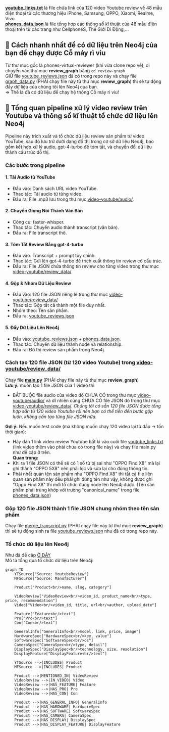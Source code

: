 **[youtube_links.txt](video-youtube/youtube_links.txt)** là file chứa link của 120 video Youtube review về 48 mẫu điện thoại từ các thương hiệu iPhone, Samsung, OPPO, Xiaomi, Realme, Vivo.  
**[phones_data.json](phones_data.json)** là file tổng hợp các thông số kĩ thuật của 48 mẫu điện thoại trên từ các trang như CellphoneS, Thế Giới Di Động,...  

## 📌 Cách nhanh nhất để có dữ liệu trên Neo4j của bạn để chạy được Cỗ máy rì viu
Từ thư mục gốc là phones-virtual-reviewer (khi vừa clone repo về), di chuyển vào thư mục **review_graph** bằng `cd review-graph`  
GIỮ file [youtube_reviews.json](video-youtube/youtube_reviews.json) đã có trong repo này và chạy file [graph_data.py](video-youtube/transcript_graph/graph_data.py) (PHẢI chạy file này từ thư mục **review_graph**) thì sẽ tự động đẩy dữ liệu của chúng tôi lên Neo4j của bạn.  
=> Thế là đã có dữ liệu để chạy hệ thống Cỗ máy rì viu!

## 🧵 Tổng quan pipeline xử lý video review trên Youtube và thông số kĩ thuật tổ chức dữ liệu lên Neo4j
Pipeline này trích xuất và tổ chức dữ liệu review sản phẩm từ video YouTube, sau đó lưu trữ dưới dạng đồ thị trong cơ sở dữ liệu Neo4j, bao gồm kết hợp xử lý audio, gpt-4-turbo để tóm tắt, và chuyển đổi dữ liệu thành cấu trúc đồ thị.  
### Các bước trong pipeline
#### 1. Tải Audio từ YouTube
- Đầu vào: Danh sách URL video YouTube.
- Thao tác: Tải audio từ từng video.
- Đầu ra: File .mp3 lưu trong thư mục [video-youtube/audio/](video-youtube/audio/).
#### 2. Chuyển Giọng Nói Thành Văn Bản
- Công cụ: faster-whisper.
- Thao tác: Chuyển audio thành transcript (văn bản).
- Đầu ra: File transcript thô.
#### 3. Tóm Tắt Review Bằng gpt-4-turbo
- Đầu vào: Transcript + prompt tùy chỉnh.
- Thao tác: Gửi lên gpt-4-turbo để trích xuất thông tin review có cấu trúc.
- Đầu ra: File JSON chứa thông tin review cho từng video trong thư mục [video-youtube/review_data/](video-youtube/review_data/)
#### 4. Gộp & Nhóm Dữ Liệu Review
- Đầu vào: 120 file JSON riêng lẻ trong thư mục [video-youtube/review_data/](video-youtube/review_data/)
- Thao tác: Gộp tất cả thành một file duy nhất.
- Nhóm theo: Tên sản phẩm.
- Đầu ra: [youtube_reviews.json](video-youtube/youtube_reviews.json)
#### 5. Đẩy Dữ Liệu Lên Neo4j
- Đầu vào: [youtube_reviews.json](video-youtube/youtube_reviews.json) + [phones_data.json](phones_data.json).
- Thao tác: Chuyển dữ liệu thành node và relationship.
- Đầu ra: Đồ thị review sản phẩm trong Neo4j.

### Cách tạo 120 file JSON (từ 120 video Youtube) trong [video-youtube/review_data/](video-youtube/review_data/)
Chạy file **[main.py](video-youtube/main.py)** (PHẢI chạy file này từ thư mục **review_graph**)  
**Lưu ý:** muốn tạo 1 file JSON của 1 video thì
- BẮT BUỘC file audio của video đó CHƯA CÓ trong thư mục [video-youtube/audio/](video-youtube/audio) và dĩ nhiên cũng CHƯA CÓ file JSON đó trong thư mục [video-youtube/review_data/](video-youtube/review_data/).
*Chúng tôi có sẵn 120 file JSON được tổng hợp sẵn từ 120 video Youtube rồi nên bạn có thể tiến đến bước gộp luôn, không cần tạo từng file JSON nữa.*  

**Gợi ý:** Nếu muốn test code (mà không muốn chạy 120 video lại từ đầu -> tốn thời gian):
- Hãy dán 1 link video review Youtube bất kì vào cuối file [youtube_links.txt](video-youtube/youtube_links.txt) (link video thêm vào phải chưa có trong file này) và chạy file main.py như đề cập ở trên.  
**Quan trọng:**
- Khi ra 1 file JSON có thể sẽ có 1 số từ bị sai như "OPPO Find X8" mà lại ghi thành "OPPO 5X8" nên phải lọc và sửa lại cho đúng thông tin.
- Phải nhất quán tên sản phẩm như "OPPO Find X8" thì tất cả file liên quan sản phẩm này đều phải ghi đúng tên như vậy, không được ghi "Oppo Find X8" thì mới tổ chức đúng node lên Neo4j được. (Tên sản phẩm phải trùng khớp với trường "canonical_name" trong file [phones_data.json](phones_data.json))
### Gộp 120 file JSON thành 1 file JSON chung nhóm theo tên sản phẩm
Chạy file [merge_transcript.py](video-youtube/transcript_graph/merge_transcript.py) (PHẢI chạy file này từ thư mục **review_graph**) thì sẽ tự động sinh ra file [youtube_reviews.json](video-youtube/youtube_reviews.json) như đã có trong repo này.

### Tổ chức dữ liệu lên Neo4j
Như đã đề cập [Ở ĐÂY](##cach-nhanh-nhat-de-ban-co-du-lieu-tren-neo4j-de-chay-duoc-co-may-ri-viu)  
Mô tả tổng qua tổ chức dữ liệu trên Neo4j:
```mermaid
graph TD
    YTSource["Source: YoutubeReview"]
    MFSource["Source: Manufacturer"]
    
    Product["Product<br/>name, slug, category"]
    
    VideoReview["VideoReview<br/>video_id, product_name<br/>type, price, recommendation"]
    Video["Video<br/>video_id, title, url<br/>author, upload_date"]
    
    Feature["Feature<br/>text"]
    Pro["Pro<br/>text"]
    Con["Con<br/>text"]
    
    GeneralInfo["GeneralInfo<br/>model, link, price, image"]
    HardwareSpec["HardwareSpec<br/>key, value"]
    SoftwareSpec["SoftwareSpec<br/>os"]
    CameraSpec["CameraSpec<br/>type, detail"]
    DisplaySpec["DisplaySpec<br/>technology, size, resolution"]
    DisplayFeature["DisplayFeature<br/>text"]
    
    YTSource -->|INCLUDES| Product
    MFSource -->|INCLUDES| Product
    
    Product -->|MENTIONED_IN| VideoReview
    VideoReview -->|IN_VIDEO| Video
    VideoReview -->|HAS_FEATURE| Feature
    VideoReview -->|HAS_PRO| Pro
    VideoReview -->|HAS_CON| Con
    
    Product -->|HAS_GENERAL_INFO| GeneralInfo
    Product -->|HAS_HARDWARE| HardwareSpec
    Product -->|HAS_SOFTWARE| SoftwareSpec
    Product -->|HAS_CAMERA| CameraSpec
    Product -->|HAS_DISPLAY| DisplaySpec
    Product -->|HAS_DISPLAY_FEATURE| DisplayFeature
```